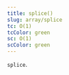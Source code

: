 ```yaml
---
title: splice()
slug: array/splice
tc: O(1)
tcColor: green
sc: O(1)
scColor: green
---
```

`splice`.
